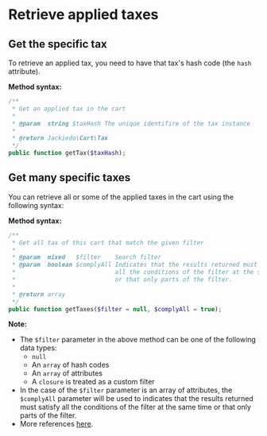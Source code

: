 # Retrieve applied taxes
## Get the specific tax
To retrieve an applied tax, you need to have that tax's hash code (the `hash` attribute).

**Method syntax:**

```php
/**
 * Get an applied tax in the cart
 *
 * @param  string $taxHash The unique identifire of the tax instance
 *
 * @return Jackiedo\Cart\Tax
 */
public function getTax($taxHash);
```

## Get many specific taxes
You can retrieve all or some of the applied taxes in the cart using the following syntax:

**Method syntax:**

```php
/**
 * Get all tax of this cart that match the given filter
 *
 * @param  mixed   $filter    Search filter
 * @param  boolean $complyAll Indicates that the results returned must satisfy
 *                            all the conditions of the filter at the same time
 *                            or that only parts of the filter.
 *
 * @return array
 */
public function getTaxes($filter = null, $complyAll = true);
```

**Note:**

- The `$filter` parameter in the above method can be one of the following data types:
    + `null`
    + An `array` of hash codes
    + An `array` of attributes
    + A `closure` is treated as a custom filter
- In the case of the `$filter` parameter is an array of attributes, the `$complyAll` parameter will be used to indicates that the results returned must satisfy all the conditions of the filter at the same time or that only parts of the filter.
- More references [here](usage/items/retrieve-added-items#get-many-specific-items).
